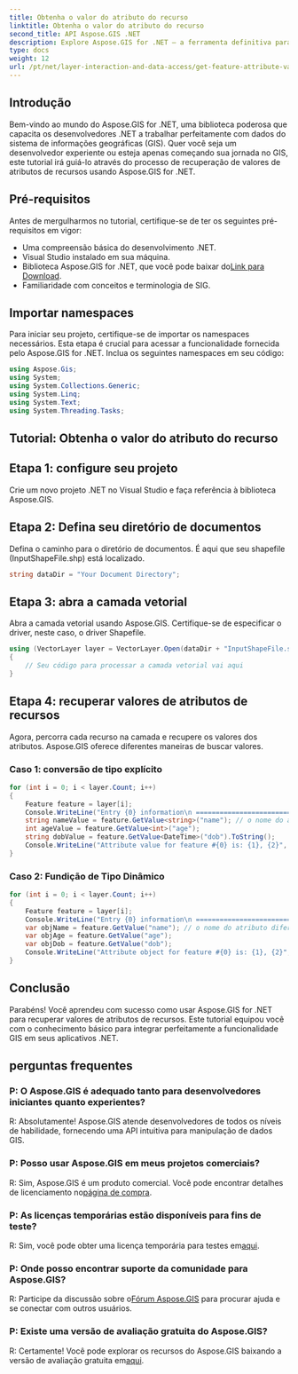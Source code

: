 ```yaml
---
title: Obtenha o valor do atributo do recurso
linktitle: Obtenha o valor do atributo do recurso
second_title: API Aspose.GIS .NET
description: Explore Aspose.GIS for .NET – a ferramenta definitiva para integração perfeita de dados GIS. Baixe o seu teste gratuito agora! #Aspose #GIS #.NET
type: docs
weight: 12
url: /pt/net/layer-interaction-and-data-access/get-feature-attribute-value/
---
```

## Introdução
Bem-vindo ao mundo do Aspose.GIS for .NET, uma biblioteca poderosa que capacita os desenvolvedores .NET a trabalhar perfeitamente com dados do sistema de informações geográficas (GIS). Quer você seja um desenvolvedor experiente ou esteja apenas começando sua jornada no GIS, este tutorial irá guiá-lo através do processo de recuperação de valores de atributos de recursos usando Aspose.GIS for .NET.
## Pré-requisitos
Antes de mergulharmos no tutorial, certifique-se de ter os seguintes pré-requisitos em vigor:
- Uma compreensão básica do desenvolvimento .NET.
- Visual Studio instalado em sua máquina.
-  Biblioteca Aspose.GIS for .NET, que você pode baixar do[Link para Download](https://releases.aspose.com/gis/net/).
- Familiaridade com conceitos e terminologia de SIG.
## Importar namespaces
Para iniciar seu projeto, certifique-se de importar os namespaces necessários. Esta etapa é crucial para acessar a funcionalidade fornecida pelo Aspose.GIS for .NET. Inclua os seguintes namespaces em seu código:
```csharp
using Aspose.Gis;
using System;
using System.Collections.Generic;
using System.Linq;
using System.Text;
using System.Threading.Tasks;
```
## Tutorial: Obtenha o valor do atributo do recurso
## Etapa 1: configure seu projeto
Crie um novo projeto .NET no Visual Studio e faça referência à biblioteca Aspose.GIS.
## Etapa 2: Defina seu diretório de documentos
Defina o caminho para o diretório de documentos. É aqui que seu shapefile (InputShapeFile.shp) está localizado.
```csharp
string dataDir = "Your Document Directory";
```
## Etapa 3: abra a camada vetorial
Abra a camada vetorial usando Aspose.GIS. Certifique-se de especificar o driver, neste caso, o driver Shapefile.
```csharp
using (VectorLayer layer = VectorLayer.Open(dataDir + "InputShapeFile.shp", Drivers.Shapefile))
{
    // Seu código para processar a camada vetorial vai aqui
}
```
## Etapa 4: recuperar valores de atributos de recursos
Agora, percorra cada recurso na camada e recupere os valores dos atributos. Aspose.GIS oferece diferentes maneiras de buscar valores.
### Caso 1: conversão de tipo explícito
```csharp
for (int i = 0; i < layer.Count; i++)
{
    Feature feature = layer[i];
    Console.WriteLine("Entry {0} information\n ========================", i);
    string nameValue = feature.GetValue<string>("name"); // o nome do atributo diferencia maiúsculas de minúsculas
    int ageValue = feature.GetValue<int>("age");
    string dobValue = feature.GetValue<DateTime>("dob").ToString();
    Console.WriteLine("Attribute value for feature #{0} is: {1}, {2}", nameValue, ageValue, dobValue);
}
```
### Caso 2: Fundição de Tipo Dinâmico
```csharp
for (int i = 0; i < layer.Count; i++)
{
    Feature feature = layer[i];
    Console.WriteLine("Entry {0} information\n ========================", i);
    var objName = feature.GetValue("name"); // o nome do atributo diferencia maiúsculas de minúsculas
    var objAge = feature.GetValue("age");
    var objDob = feature.GetValue("dob");
    Console.WriteLine("Attribute object for feature #{0} is: {1}, {2}", objName, objAge, objDob);
}
```
## Conclusão
Parabéns! Você aprendeu com sucesso como usar Aspose.GIS for .NET para recuperar valores de atributos de recursos. Este tutorial equipou você com o conhecimento básico para integrar perfeitamente a funcionalidade GIS em seus aplicativos .NET.
## perguntas frequentes
### P: O Aspose.GIS é adequado tanto para desenvolvedores iniciantes quanto experientes?
R: Absolutamente! Aspose.GIS atende desenvolvedores de todos os níveis de habilidade, fornecendo uma API intuitiva para manipulação de dados GIS.
### P: Posso usar Aspose.GIS em meus projetos comerciais?
 R: Sim, Aspose.GIS é um produto comercial. Você pode encontrar detalhes de licenciamento no[página de compra](https://purchase.aspose.com/buy).
### P: As licenças temporárias estão disponíveis para fins de teste?
 R: Sim, você pode obter uma licença temporária para testes em[aqui](https://purchase.aspose.com/temporary-license/).
### P: Onde posso encontrar suporte da comunidade para Aspose.GIS?
 R: Participe da discussão sobre o[Fórum Aspose.GIS](https://forum.aspose.com/c/gis/33) para procurar ajuda e se conectar com outros usuários.
### P: Existe uma versão de avaliação gratuita do Aspose.GIS?
 R: Certamente! Você pode explorar os recursos do Aspose.GIS baixando a versão de avaliação gratuita em[aqui](https://releases.aspose.com/).